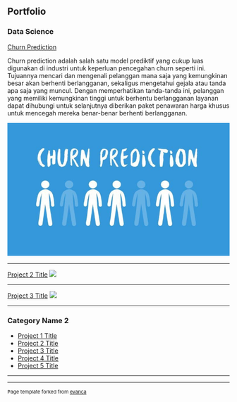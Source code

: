 ## Portfolio



### Data Science

[Churn Prediction](/sample_page)

Churn prediction adalah salah satu model prediktif yang cukup luas digunakan di industri untuk keperluan pencegahan churn seperti ini. Tujuannya mencari dan mengenali pelanggan mana saja yang kemungkinan besar akan berhenti berlangganan, sekaligus mengetahui gejala atau tanda apa saja yang muncul. Dengan memperhatikan tanda-tanda ini, pelanggan yang memiliki kemungkinan tinggi untuk berhentu berlangganan layanan dapat dihubungi untuk selanjutnya diberikan paket penawaran harga khusus untuk mencegah mereka benar-benar berhenti berlangganan.
 
<img src="images/1_91NjmH12J0wiysA4HYBpRA.jpeg?raw=true"/>

---
[Project 2 Title](/pdf/sample_presentation.pdf)
<img src="images/dummy_thumbnail.jpg?raw=true"/>

---
[Project 3 Title](http://example.com/)
<img src="images/dummy_thumbnail.jpg?raw=true"/>

---

### Category Name 2

- [Project 1 Title](http://example.com/)
- [Project 2 Title](http://example.com/)
- [Project 3 Title](http://example.com/)
- [Project 4 Title](http://example.com/)
- [Project 5 Title](http://example.com/)

---




---
<p style="font-size:11px">Page template forked from <a href="https://github.com/evanca/quick-portfolio">evanca</a></p>
<!-- Remove above link if you don't want to attibute -->
